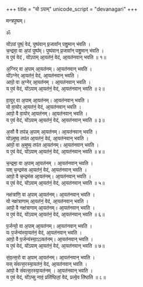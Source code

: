 +++
title = "यो ऽपाम्"
unicode_script = "devanagari"
+++

<div class="js_include" url="/vedAH_yajuH/taittirIyam/sArasvata-vibhAgaH/AraNyakam/sarva-prastutiH/01_aruNa-ketuka-chayanAdi/22_abiShTakA-brAhmaNam/01_yo-pAm_mantrapuShpam" unfilled newLevelForH1="5" includeTitle="false">  

मन्त्रपुष्पम्।   

ॐ  

यो॑ऽपां पुष्पं॒ वेद॑, पुष्प॑वान् प्र॒जावा᳚न् पशु॒मान् भ॑वति ।  
च॒न्द्रमा॒ वा अ॒पां पुष्प᳚म्।  पुष्प॑वान् प्र॒जावा᳚न् पशु॒मान् भ॑वति ।  
य ए॒वं वेद॑ , यो॑ऽपाम् आ॒यत॑नं॒ वेद॑, आ॒यत॑नवान् भवति ॥ १॥  
  
अ॒ग्निर् वा अ॒पाम् आ॒यत॑नम्।  आ॒यत॑नवान् भवति ।  
यो᳚ऽग्नेर् आ॒यत॑नं॒ वेद॑, आ॒यत॑नवान् भवति ।  
आपो॒ वा अ॒ग्नेर् आ॒यत॑नम् ।  आ॒यत॑नवान् भवति ।  
य ए॒वं वेद॑, यो॑ऽपाम् आ॒यत॑नं॒ वेद॑, आ॒यत॑नवान् भवति ॥ २॥  
  
वा॒युर् वा अ॒पाम् आ॒यत॑नम्।  आ॒यत॑नवान् भवति ।  
यो वा॒योर् आ॒यत॑नं॒ वेद॑,  आ॒यत॑नवान् भवति ।  
आपो॒ वै वा॒योर् आ॒यत॑नम्।  आ॒यत॑नवान् भवति ।  
य ए॒वं वेद॑, यो॑ऽपाम् आ॒यत॑नं॒ वेद॑, आ॒यत॑नवान् भवति ॥ ३॥  
  
अ॒सौ वै तप॑न्न् अ॒पाम् आ॒यत॑नम्। आ॒यत॑नवान् भवति ।  
यो॑ऽमुष्य॒ तप॑त आ॒यत॑नं॒ वेद॑, आ॒यत॑नवान् भवति ।  
आपो॒ वा अ॒मुष्य॒ तप॑त आ॒यत॑नम्।  आ॒यत॑नवान् भवति ।  
य ए॒वं वेद॑, यो॑ऽपाम् आ॒यत॑नं॒ वेद॑, आ॒यत॑नवान् भवति ॥ ४॥  
  
च॒न्द्रमा॒ वा अ॒पाम् आ॒यत॑नम् । आ॒यत॑नवान् भवति ।  
यश् च॒न्द्रम॑स आ॒यत॑नं॒ वेद॑,  आ॒यत॑नवान् भवति ।  
आपो॒ वै च॒न्द्रम॑स आ॒यत॑नम्। आ॒यत॑नवान् भवति ।  
य ए॒वं वेद॑, यो॑ऽपाम् आ॒यत॑नं॒ वेद॑, आ॒यत॑नवान् भवति ॥ ५॥  
  
नक्ष॑त्राणि॒ वा अ॒पाम् आ॒यत॑नम्। आ॒यत॑नवान् भवति ।  
यो नक्ष॑त्राणाम् आ॒यत॑नं॒ वेद॑,  आ॒यत॑नवान् भवति ।  
आपो॒ वै नक्ष॑त्राणाम् आ॒यत॑नम्। आ॒यत॑नवान् भवति ।  
य ए॒वं वेद॑, यो॑ऽपाम् आ॒यत॑नं॒ वेद॑, आ॒यत॑नवान् भवति ॥ ६॥  
  
प॒र्जन्यो॒ वा अ॒पाम् आ॒यत॑नम्। आ॒यत॑नवान् भवति ।  
यः प॒र्जन्य॑स्या॒यत॑नं॒ वेद॑,  आ॒यत॑नवान् भवति ।  
आपो॒ वै प॒र्जन्य॑स्या॒ऽऽयत॑नम्। आ॒यत॑नवान् भवति ।  
य ए॒वं वेद॑, यो॑ऽपाम् आ॒यत॑नं॒ वेद॑, आ॒यत॑नवान् भवति ॥ ७॥  
  
सं॒व॒त्स॒रो वा अ॒पाम् आ॒यत॑नम्। आ॒यत॑नवान् भवति ।  
यस् सं॑वत्स॒रस्या॒यत॑नं॒ वेद॑, आ॒यत॑नवान् भवति ।  
आपो॒ वै सं॑वत्स॒रस्या॒यत॑नम् । आ॒यत॑नवान् भवति ।  
य ए॒वं वेद॑, यो᳚ऽप्सु नावं॒ प्रति॑ष्ठितां॒ वेद॑, प्रत्ये॒व ति॑ष्ठति ॥ ८॥  

 </div>